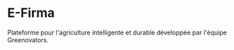 # E-Firma
Plateforme pour l'agriculture intelligente et durable développée par l'équipe Greenovators.
